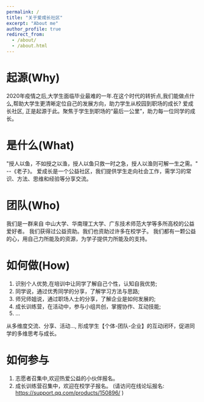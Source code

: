```yaml
---
permalink: /
title: "关于爱成长社区"
excerpt: "About me"
author_profile: true
redirect_from: 
  - /about/
  - /about.html
---
```


起源(Why)
======
2020年疫情之后,大学生面临毕业最难的一年.在这个时代的转折点,我们能做点什么,帮助大学生更清晰定位自己的发展方向，助力学生从校园到职场的成长?
爱成长社区, 正是起源于此。聚焦于学生到职场的“最后一公里”，助力每一位同学的成长。


是什么(What)
======
"授人以鱼，不如授之以渔，授人以鱼只救一时之急，授人以渔则可解一生之需。" --《老子》。
爱成长是一个公益社区，我们提供学生走向社会工作，需学习的常识、方法、思维和经验等分享交流。


团队(Who)
======
我们是一群来自 中山大学、华南理工大学、广东技术师范大学等多所高校的公益爱好者。
我们获得过公益资助。我们也资助过许多在校学子。
我们都有一颗公益的心，用自己力所能及的资源，为学子提供力所能及的支持。


如何做(How)
======
1. 识别个人优势,在培训中让同学了解自己个性，认知自我优势;
2. 同学说，通过优秀同学的分享，了解学习方法与思路;
3. 师兄师姐说，通过职场人士的分享，了解企业是如何发展的;
4. 成长训练营，在活动中，参与小组共创，掌握协作、互动技能;
5. ...

从多维度交流、分享、活动..., 形成学生【个体-团队-企业】的互动闭环，促进同学的多维思考与成长。


如何参与
======
1. 志愿者召集中,欢迎热爱公益的小伙伴报名。
2. 成长训练营召集中，欢迎在校学子报名。
(请访问在线论坛报名: <A href='https://support.qq.com/products/150896/'> https://support.qq.com/products/150896/ </A>)
